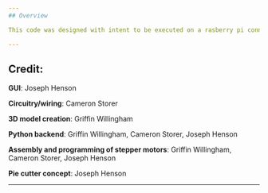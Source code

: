```yaml
---
## Overview

This code was designed with intent to be executed on a rasberry pi connected to a breadboard through a GPIO interface. Using the inputs and outputs on the GPIO, this code has the ability to display a Tkinter GUI that gives a user the ability to choose how many slices they would like a pie to be cut into. Once a number is selected, a speed can also be chosen before the start button is pressed and the process begins. The Python code would then orchestrate the precise rotations of two stepper motors, one to lower a sharp blade onto the pie and another to spin the pie a specified number of degrees. This process will continue until the pie is cut in the number of slices specified by the user unless interrupted by a physically-installed safety kill switch. Each slice will be a perfect ratio and equivalent in size to every other slice.

---
```


## Credit:

**GUI**: Joseph Henson

**Circuitry/wiring**: Cameron Storer

**3D model creation**: Griffin Willingham

**Python backend**: Griffin Willingham, Cameron Storer, Joseph Henson

**Assembly and programming of stepper motors**: Griffin Willingham, Cameron Storer, Joseph Henson

**Pie cutter concept**: Joseph Henson

---
